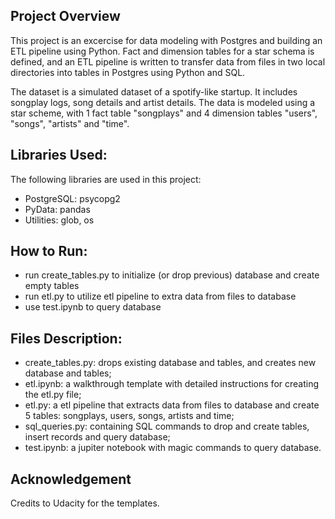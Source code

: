 ## Project Overview

This project is an excercise for data modeling with Postgres and building an ETL pipeline using Python. Fact and dimension tables for a star schema is defined, and an ETL pipeline is written to transfer data from files in two local directories into tables in Postgres using Python and SQL.

The dataset is a simulated dataset of a spotify-like startup. It includes songplay logs, song details and artist details. The data is modeled using a star scheme, with 1 fact table "songplays" and 4 dimension tables "users", "songs", "artists" and "time".


## Libraries Used:
The following libraries are used in this project:
- PostgreSQL: psycopg2
- PyData: pandas
- Utilities: glob, os


## How to Run:
- run create_tables.py to initialize (or drop previous) database and create empty tables
- run etl.py to utilize etl pipeline to extra data from files to database
- use test.ipynb to query database 


## Files Description:
- create_tables.py: drops existing database and tables, and creates new database and tables;
- etl.ipynb: a walkthrough template with detailed instructions for creating the etl.py file;
- etl.py: a etl pipeline that extracts data from files to database and create 5 tables: songplays, users, songs, artists and time;
- sql_queries.py: containing SQL commands to drop and create tables, insert records and query database;
- test.ipynb: a jupiter notebook with magic commands to query database.


## Acknowledgement 

Credits to Udacity for the templates.